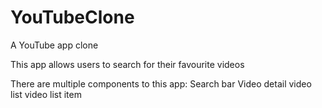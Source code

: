 # YouTubeClone
A YouTube app clone

This app allows users to search for their favourite videos

There are multiple components to this app:
Search bar
Video detail 
video list
video list item
